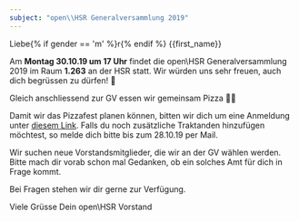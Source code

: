 ```yaml
---
subject: "open\\HSR Generalversammlung 2019"
---
```


Liebe{% if gender == 'm' %}r{% endif %} {{first_name}}

Am **Montag 30.10.19 um 17 Uhr** findet die open\HSR Generalversammlung 2019 im Raum **1.263** an der HSR statt. Wir würden uns sehr freuen, auch dich begrüssen zu dürfen! 🎉

Gleich anschliessend zur GV essen wir gemeinsam Pizza 🍕😉

Damit wir das Pizzafest planen können, bitten wir dich um eine Anmeldung unter [diesem Link](https://doodle.com/poll/asgeym23h3ktd8bk). Falls du noch zusätzliche Traktanden hinzufügen möchtest, so melde dich bitte bis zum 28.10.19 per Mail.

Wir suchen neue Vorstandsmitglieder, die wir an der GV wählen werden. Bitte mach dir vorab schon mal Gedanken, ob ein solches Amt für dich in Frage kommt.

Bei Fragen stehen wir dir gerne zur Verfügung.

Viele Grüsse
Dein open\HSR Vorstand
